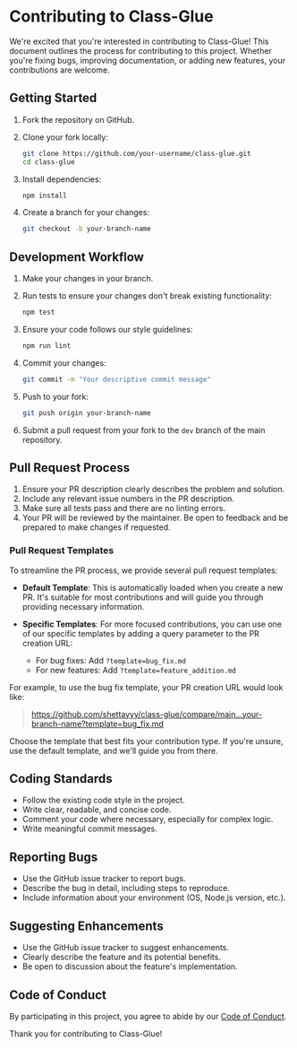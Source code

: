 # Contributing to Class-Glue

We're excited that you're interested in contributing to Class-Glue! This document outlines the process for contributing to this project. Whether you're fixing bugs, improving documentation, or adding new features, your contributions are welcome.

## Getting Started

1. Fork the repository on GitHub.
2. Clone your fork locally:

   ```bash
   git clone https://github.com/your-username/class-glue.git
   cd class-glue
   ```

3. Install dependencies:

   ```bash
   npm install
   ```

4. Create a branch for your changes:

   ```bash
   git checkout -b your-branch-name
   ```

## Development Workflow

1. Make your changes in your branch.
2. Run tests to ensure your changes don't break existing functionality:

   ```bash
   npm test
   ```

3. Ensure your code follows our style guidelines:

   ```bash
   npm run lint
   ```

4. Commit your changes:

   ```bash
   git commit -m "Your descriptive commit message"
   ```

5. Push to your fork:

   ```bash
   git push origin your-branch-name
   ```

6. Submit a pull request from your fork to the `dev` branch of the main repository.

## Pull Request Process

1. Ensure your PR description clearly describes the problem and solution.
2. Include any relevant issue numbers in the PR description.
3. Make sure all tests pass and there are no linting errors.
4. Your PR will be reviewed by the maintainer. Be open to feedback and be prepared to make changes if requested.

### Pull Request Templates

To streamline the PR process, we provide several pull request templates:

- **Default Template**: This is automatically loaded when you create a new PR. It's suitable for most contributions and will guide you through providing necessary information.

- **Specific Templates**: For more focused contributions, you can use one of our specific templates by adding a query parameter to the PR creation URL:
  - For bug fixes: Add `?template=bug_fix.md`
  - For new features: Add `?template=feature_addition.md`

For example, to use the bug fix template, your PR creation URL would look like:

> <https://github.com/shettayyy/class-glue/compare/main...your-branch-name?template=bug_fix.md>

Choose the template that best fits your contribution type. If you're unsure, use the default template, and we'll guide you from there.

## Coding Standards

- Follow the existing code style in the project.
- Write clear, readable, and concise code.
- Comment your code where necessary, especially for complex logic.
- Write meaningful commit messages.

## Reporting Bugs

- Use the GitHub issue tracker to report bugs.
- Describe the bug in detail, including steps to reproduce.
- Include information about your environment (OS, Node.js version, etc.).

## Suggesting Enhancements

- Use the GitHub issue tracker to suggest enhancements.
- Clearly describe the feature and its potential benefits.
- Be open to discussion about the feature's implementation.

## Code of Conduct

By participating in this project, you agree to abide by our [Code of Conduct](CODE_OF_CONDUCT.md).

Thank you for contributing to Class-Glue!
